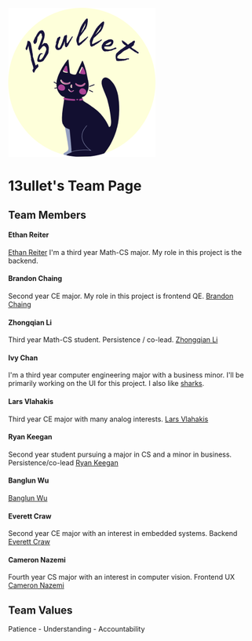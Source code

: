 ![Our logo](./branding/13bullet_logo.png)
# 13ullet's Team Page

## Team Members

#### Ethan Reiter
[Ethan Reiter](https://dino-inc.github.io/CSE110Lab1/)
I'm a third year Math-CS major. My role in this project is the backend.

#### Brandon Chaing
Second year CE major. My role in this project is frontend QE. [Brandon Chaing](https://bchaing.github.io/sp21-cse110-lab1/)

#### Zhongqian Li
Third year Math-CS student. Persistence / co-lead. [Zhongqian Li](https://zhl024.github.io/Lab1/)

#### Ivy Chan
I'm a third year computer engineering major with a business minor. I'll be primarily working on the UI for this project. I also like [sharks](https://ivychxn.github.io/110lab1/).

#### Lars Vlahakis
Third year CE major with many analog interests.
[Lars Vlahakis](https://lvlahaki.github.io/GitHubPages/)

#### Ryan Keegan
Second year student pursuing a major in CS and a minor in business. Persistence/co-lead [Ryan Keegan](https://rkeegsd.github.io/cse110-lab1/)

#### Banglun Wu
[Banglun Wu](https://b2wu.github.io/cse110/)

#### Everett Craw
Second year CE major with an interest in embedded systems. Backend
[Everett Craw](https://cleverever.github.io/GitHub-Pages/)

#### Cameron Nazemi
Fourth year CS major with an interest in computer vision. Frontend UX
[Cameron Nazemi](https://cnazemi.github.io/CSE110Lab1/)

## Team Values
Patience - Understanding - Accountability
